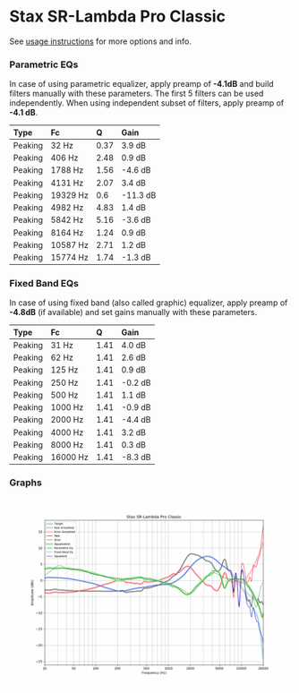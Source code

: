 # Stax SR-Lambda Pro Classic
See [usage instructions](https://github.com/jaakkopasanen/AutoEq#usage) for more options and info.

### Parametric EQs
In case of using parametric equalizer, apply preamp of **-4.1dB** and build filters manually
with these parameters. The first 5 filters can be used independently.
When using independent subset of filters, apply preamp of **-4.1 dB**.

| Type    | Fc       |    Q | Gain     |
|:--------|:---------|:-----|:---------|
| Peaking | 32 Hz    | 0.37 | 3.9 dB   |
| Peaking | 406 Hz   | 2.48 | 0.9 dB   |
| Peaking | 1788 Hz  | 1.56 | -4.6 dB  |
| Peaking | 4131 Hz  | 2.07 | 3.4 dB   |
| Peaking | 19329 Hz | 0.6  | -11.3 dB |
| Peaking | 4982 Hz  | 4.83 | 1.4 dB   |
| Peaking | 5842 Hz  | 5.16 | -3.6 dB  |
| Peaking | 8164 Hz  | 1.24 | 0.9 dB   |
| Peaking | 10587 Hz | 2.71 | 1.2 dB   |
| Peaking | 15774 Hz | 1.74 | -1.3 dB  |

### Fixed Band EQs
In case of using fixed band (also called graphic) equalizer, apply preamp of **-4.8dB**
(if available) and set gains manually with these parameters.

| Type    | Fc       |    Q | Gain    |
|:--------|:---------|:-----|:--------|
| Peaking | 31 Hz    | 1.41 | 4.0 dB  |
| Peaking | 62 Hz    | 1.41 | 2.6 dB  |
| Peaking | 125 Hz   | 1.41 | 0.9 dB  |
| Peaking | 250 Hz   | 1.41 | -0.2 dB |
| Peaking | 500 Hz   | 1.41 | 1.1 dB  |
| Peaking | 1000 Hz  | 1.41 | -0.9 dB |
| Peaking | 2000 Hz  | 1.41 | -4.4 dB |
| Peaking | 4000 Hz  | 1.41 | 3.2 dB  |
| Peaking | 8000 Hz  | 1.41 | 0.3 dB  |
| Peaking | 16000 Hz | 1.41 | -8.3 dB |

### Graphs
![](./Stax%20SR-Lambda%20Pro%20Classic.png)